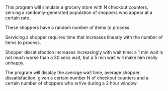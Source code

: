 This program will simulate a grocery store with N checkout counters, serving a randomly-generated population of shoppers who appear at a certain rate.

These shoppers have a random number of items to process.

Servicing a shopper requires time that increases linearly with the number of items to process.

Shopper dissatisfaction increases increasingly with wait time: a 1 min wait is not much worse than a 30 secs wait, but a 5 min wait will make him really unhappy.

The program will display the average wait time, average shopper dissatisfaction, given a certain number N of checkout counters and a certain number of shoppers who arrive during a 2 hour window.
